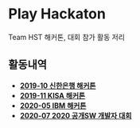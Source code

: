 # Play Hackaton
Team HST 해커톤, 대회 참가 활동 저리

## 활동내역
- [**2019-10 신한은행 해커톤**](./2019-10-shinhan-hackaton)
- [**2019-11 KISA 해커톤**](./2019-11-kisa-hackaton)
- [**2020-05 IBM 해커톤**](./2020-05-IBM-hackaton)
- [**2020-07 2020 공개SW 개발자 대회**](./2020-07-OSS-dev-competition)
